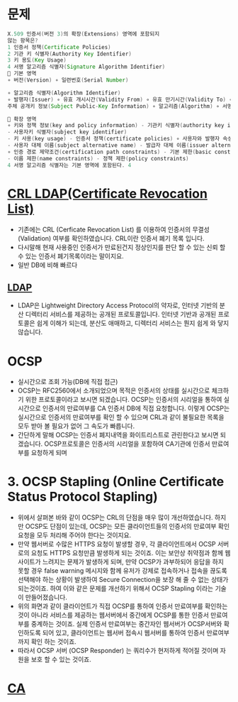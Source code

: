 # 문제
```java
X.509 인증서(버전 3)의 확장(Extensions) 영역에 포함되지
않는 항목은?
1 인증서 정책(Certificate Policies)
2 기관 키 식별자(Authority Key Identifier)
3 키 용도(Key Usage)
4 서명 알고리즘 식별자(Signature Algorithm Identifier)
 기본 영역
∘ 버전(Version) ∘ 일련번호(Serial Number)

∘ 알고리즘 식별자(Algorithm Identifier) 
∘ 발행자(Issuer) ∘ 유효 개시시간(Validity From) ∘ 유효 만기시간(Validity To) ∘ 주체(Subject) 
주체 공개키 정보(Subject Public-Key Information) ∘ 알고리즘(Algorithm) ∘ 서명(Signature)

 확장 영역
∘ 키와 정책 정보(key and policy information) - 기관키 식별자(authority key identifier)
- 사용자키 식별자(subject key identifier)
- 키 사용(key usage) - 인증서 정책(certificate policies) ∘ 사용자와 발행자 속성(subject and issuer attribute) 
- 사용자 대체 이름(subject alternative name) - 발급자 대체 이름(issuer alternative name) 
∘ 인증 경로 제약조건(certification path constraints) - 기본 제한(basic constraints) 
- 이름 제한(name constraints) - 정책 제한(policy constraints)
4 서명 알고리즘 식별자는 기본 영역에 포함된다. 4
```

# [CRL LDAP(Certificate Revocation List)](https://rsec.kr/?p=386)
* 기존에는 CRL (Cerficate Revocation List) 를 이용하여 인증서의 무결성 (Validation) 여부를 확인하였습니다. CRL이란 인증서 폐기 목록 입니다. 
* 다시말해 현재 사용중인 인증서가 만료된건지 정상인지를 판단 할 수 있는 신뢰 할 수 있는 인증서 폐기목록이라는 말이지요.
* 일반 DB에 비해 빠르다

## [LDAP](https://jabcholove.tistory.com/m/89)
* LDAP은 Lightweight Directory Access Protocol의 약자로, 인터넷 기반의 분산 디렉터리 서비스를 제공하는 공개된 프로토콜입니다. 인터넷 기반과 공개된 프로토콜은 쉽게 이해가 되는데, 분산도 애매하고, 디렉터리 서비스는 뭔지 쉽게 와 닿지 않습니다.

# OCSP
* 실시간으로 조회 가능(DB에 직접 접근)
* OCSP는 RFC2560에서 소개되었으며 목적은 인증서의 상태를 실시간으로 체크하기 위한 프로토콜이라고 보시면 되겠습니다. OCSP는 인증서의 시리얼을 통하여 실시간으로 인증서의 만료여부를 CA 인증서 DB에 직접 요청합니다. 이렇게 OCSP는 실시간으로 인증서의 만료여부를 확인 할 수 있으며 CRL과 같이 불필요한 목록을 모두 받아 볼 필요가 없어 그 속도가 빠릅니다.
* 간단하게 말해 OCSP는 인증서 폐지내역을 화이트리스트로 관린한다고 보시면 되겠습니다. OCSP프로토콜은 인증서의 시리얼을 포함하여 CA기관에 인증서 만료여부를 요청하게 되며



# 3. OCSP Stapling (Online Certificate Status Protocol Stapling)
* 위에서 살펴본 바와 같이 OCSP는 CRL의 단점을 매우 많이 개선하였습니다. 하지만 OCSP도 단점이 있는데, OCSP는 모든 클라이언트들의 인증서의 만료여부 확인 요청을 모두 처리해 주어야 한다는 것이지요.
* 만약 웹서버로 수많은 HTTPS 요청이 발생할 경우, 각 클라이언트에서 OCSP 서버로의 요청도 HTTPS 요청만큼 발생하게 되는 것이죠. 이는 보안상 취약점과 함께 웹사이트가 느려지는 문제가 발생하게 되며, 만약 OCSP가 과부하되어 응답을 하지 못할 경우 false warning 메시지와 함께 유저가 강제로 접속하거나 접속을 끊도록 선택해야 하는 상황이 발생하여 Secure Connection을 보장 해 줄 수 없는 상태가 되는것이죠. 하여 이와 같은 문제를 개선하기 위해서 OCSP Stapling 이라는 기술이 만들어졌습니다.
* 위의 화면과 같이 클라이언트가 직접 OCSP를 통하여 인증서 만료여부를 확인하는 것이 아니라 서비스를 제공하는 웹서버에서 중간에게 OCSP를 통한 인증서 만료여부를 중계하는 것이죠. 실제 인증서 만료여부는 중간자인 웹서버가 OCSP서버와 확인하도록 되어 있고, 클라이언트는 웹서버 접속시 웹서버를 통하여 인증서 만료여부까지 확인 하는 것이죠.
* 따라서 OCSP 서버 (OCSP Responder) 는 쿼리수가 현저하게 적어질 것이며 자원을 보호 할 수 있는 것이죠.


# [CA](http://www.ktword.co.kr/abbr_view.php?m_temp1=2123)
